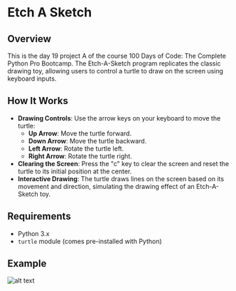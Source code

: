 # Etch A Sketch

## Overview
This is the day 19 project A of the course 100 Days of Code: The Complete Python Pro Bootcamp. The Etch-A-Sketch program replicates the classic drawing toy, allowing users to control a turtle to draw on the screen using keyboard inputs.


## How It Works
- **Drawing Controls**: Use the arrow keys on your keyboard to move the turtle:
  - **Up Arrow**: Move the turtle forward.
  - **Down Arrow**: Move the turtle backward.
  - **Left Arrow**: Rotate the turtle left.
  - **Right Arrow**: Rotate the turtle right.
- **Clearing the Screen**: Press the "c" key to clear the screen and reset the turtle to its initial position at the center.
- **Interactive Drawing**: The turtle draws lines on the screen based on its movement and direction, simulating the drawing effect of an Etch-A-Sketch toy.

## Requirements

- Python 3.x
- `turtle` module (comes pre-installed with Python)

## **Example**

![alt text](https://github.com/Bosaif39/example-pics/blob/main/D_19A.PNG?raw=true)




